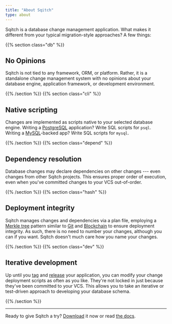 ```yaml
---
title: "About Sqitch"
type: about
---
```


Sqitch is a database change management application. What makes it different from
your typical migration-style approaches? A few things:

{{% section class="db" %}}

No Opinions
-----------

Sqitch is not tied to any framework, ORM, or platform. Rather, it is a
standalone change management system with no opinions about your database engine,
application framework, or development environment.

{{% /section %}}
{{% section class="cli" %}}

Native scripting
----------------

Changes are implemented as scripts native to your selected database engine.
Writing a [PostgreSQL] application? Write SQL scripts for `psql`. Writing a
[MySQL]-backed app? Write SQL scripts for `mysql`.

  [PostgreSQL]: https://postgresql.org/
    "PostgreSQL: The World's Most Advanced Open Source Relational Database"
  [MySQL]: https://mysql.com/
    "MySQL: The world's most popular open source database"

{{% /section %}}
{{% section class="depend" %}}

Dependency resolution
---------------------

Database changes may declare dependencies on other changes --- even changes from
other Sqitch projects. This ensures proper order of execution, even when you've
committed changes to your VCS out-of-order.

{{% /section %}}
{{% section class="hash" %}}

Deployment integrity
--------------------

Sqitch manages changes and dependencies via a plan file, employing a [Merkle
tree] pattern similar to [Git] and [Blockchain] to ensure deployment integrity.
As such, there is no need to number your changes, although you can if you want.
Sqitch doesn't much care how you name your changes.

  [Merkle tree]: https://en.wikipedia.org/wiki/Merkle_tree "Wikipedia: “Merkle tree”"
  [Git]: https://stackoverflow.com/a/18589734/ "Stack Overflow: “What is the mathematical structure that represents a Git repo”"
  [Blockchain]: https://medium.com/byzantine-studio/blockchain-fundamentals-what-is-a-merkle-tree-d44c529391d7 "Medium: “Blockchain Fundamentals #1: What is a Merkle Tree?”"

{{% /section %}}
{{% section class="dev" %}}

Iterative development
---------------------

Up until you [tag](/docs/manual/sqitch-tag/) and [release] your application, you
can modify your change deployment scripts as often as you like. They're not
locked in just because they've been committed to your VCS. This allows you to
take an iterative or test-driven approach to developing your database schema.

  [tag]: /docs/manual/sqitch-tag/ "Sqitch commands: tag"
  [release]: /docs/manual/sqitch-bundle/ "Sqitch commands: bundle"

{{% /section %}}

----

Ready to give Sqitch a try? [Download] it now or read [the docs].

  [Download]: /download/
  [the docs]: /docs/
